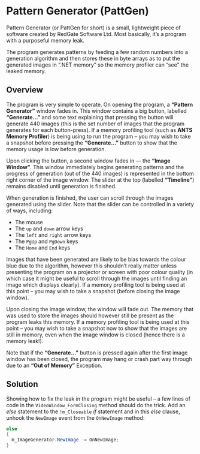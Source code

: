 # Pattern Generator (PattGen)

Pattern Generator (or PattGen for short) is a small, lightweight piece of software created by RedGate Software Ltd. Most basically, it’s a program with a purposeful memory leak.

The program generates patterns by feeding a few random numbers into a generation algorithm and then stores these in byte arrays as to put the generated images in “.NET memory” so the memory profiler can “see” the leaked memory.

## Overview

The program is very simple to operate. On opening the program, a **“Pattern Generator”** window fades in. This window contains a big button, labelled **“Generate…”** and some text explaining that pressing the button will generate 440 images (this is the set number of images that the program generates for each button-press). If a memory profiling tool (such as **ANTS Memory Profiler**) is being using to run the program – you may wish to take a snapshot before pressing the **“Generate…”** button to show that the memory usage is low before generation.

Upon clicking the button, a second window fades in — the **“Image Window”**. This window immediately begins generating patterns and the progress of generation (out of the 440 images) is represented in the bottom right corner of the image window. The slider at the top (labelled **“Timeline”**) remains disabled until generation is finished.

When generation is finished, the user can scroll through the images generated using the slider. Note that the slider can be controlled in a variety of ways, including:

* The mouse
* The `up` and `down` arrow keys
* The `left` and `right` arrow keys
* The `PgUp` and `PgDown` keys
* The `Home` and `End` keys

Images that have been generated are likely to be bias towards the colour blue due to the algorithm, however this shouldn’t really matter unless presenting the program on a projector or screen with poor colour quality (in which case it might be useful to scroll through the images until finding an image which displays clearly). If a memory profiling tool is being used at this point – you may wish to take a snapshot (before closing the image window).

Upon closing the image window, the window will fade out. The memory that was used to store the images should however still be present as the program leaks this memory. If a memory profiling tool is being used at this point – you may wish to take a snapshot now to show that the images are still in memory, even when the image window is closed (hence there is a memory leak!).

Note that if the **“Generate…”** button is pressed again after the first image window has been closed, the program may hang or crash part way through due to an **“Out of Memory”** Exception.

## Solution

Showing how to fix the leak in the program might be useful – a few lines of code in the `VideoWindow_FormClosing` method should do the trick. Add an *else* statement to the `!m_Closeable` *if* statement and in this *else* clause, unhook the `NewImage` event from the `OnNewImage` method:

```cs
else
{
  m_ImageGenerator.NewImage -= OnNewImage;
}
```
